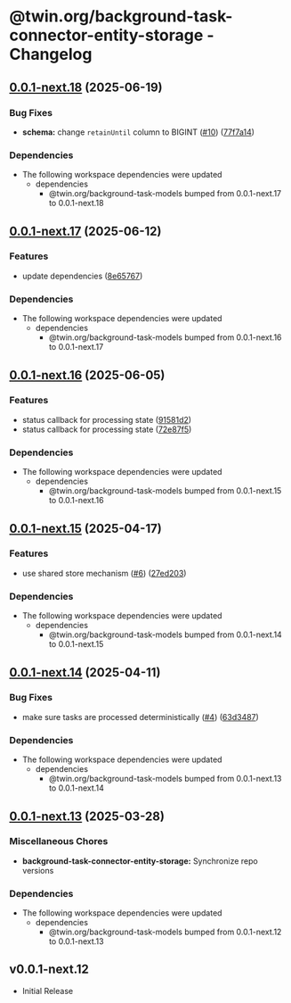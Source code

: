 # @twin.org/background-task-connector-entity-storage - Changelog

## [0.0.1-next.18](https://github.com/twinfoundation/background-task/compare/background-task-connector-entity-storage-v0.0.1-next.17...background-task-connector-entity-storage-v0.0.1-next.18) (2025-06-19)


### Bug Fixes

* **schema:** change `retainUntil` column to BIGINT ([#10](https://github.com/twinfoundation/background-task/issues/10)) ([77f7a14](https://github.com/twinfoundation/background-task/commit/77f7a1473d530008cb9abe1380e13ce845425663))


### Dependencies

* The following workspace dependencies were updated
  * dependencies
    * @twin.org/background-task-models bumped from 0.0.1-next.17 to 0.0.1-next.18

## [0.0.1-next.17](https://github.com/twinfoundation/background-task/compare/background-task-connector-entity-storage-v0.0.1-next.16...background-task-connector-entity-storage-v0.0.1-next.17) (2025-06-12)


### Features

* update dependencies ([8e65767](https://github.com/twinfoundation/background-task/commit/8e657679f5e4305dbcb15ac7bcb3ab8a4613a60b))


### Dependencies

* The following workspace dependencies were updated
  * dependencies
    * @twin.org/background-task-models bumped from 0.0.1-next.16 to 0.0.1-next.17

## [0.0.1-next.16](https://github.com/twinfoundation/background-task/compare/background-task-connector-entity-storage-v0.0.1-next.15...background-task-connector-entity-storage-v0.0.1-next.16) (2025-06-05)


### Features

* status callback for processing state ([91581d2](https://github.com/twinfoundation/background-task/commit/91581d2b84e8fedf5973a147694187632ad43df8))
* status callback for processing state ([72e87f5](https://github.com/twinfoundation/background-task/commit/72e87f58203145fc686b35c566fb4195e8b491cd))


### Dependencies

* The following workspace dependencies were updated
  * dependencies
    * @twin.org/background-task-models bumped from 0.0.1-next.15 to 0.0.1-next.16

## [0.0.1-next.15](https://github.com/twinfoundation/background-task/compare/background-task-connector-entity-storage-v0.0.1-next.14...background-task-connector-entity-storage-v0.0.1-next.15) (2025-04-17)


### Features

* use shared store mechanism ([#6](https://github.com/twinfoundation/background-task/issues/6)) ([27ed203](https://github.com/twinfoundation/background-task/commit/27ed20367d5ace7257bfa7a82b59ad70e5b5d209))


### Dependencies

* The following workspace dependencies were updated
  * dependencies
    * @twin.org/background-task-models bumped from 0.0.1-next.14 to 0.0.1-next.15

## [0.0.1-next.14](https://github.com/twinfoundation/background-task/compare/background-task-connector-entity-storage-v0.0.1-next.13...background-task-connector-entity-storage-v0.0.1-next.14) (2025-04-11)


### Bug Fixes

* make sure tasks are processed deterministically ([#4](https://github.com/twinfoundation/background-task/issues/4)) ([63d3487](https://github.com/twinfoundation/background-task/commit/63d3487c85fc199e45499951331cfdcb28973e97))


### Dependencies

* The following workspace dependencies were updated
  * dependencies
    * @twin.org/background-task-models bumped from 0.0.1-next.13 to 0.0.1-next.14

## [0.0.1-next.13](https://github.com/twinfoundation/background-task/compare/background-task-connector-entity-storage-v0.0.1-next.12...background-task-connector-entity-storage-v0.0.1-next.13) (2025-03-28)


### Miscellaneous Chores

* **background-task-connector-entity-storage:** Synchronize repo versions


### Dependencies

* The following workspace dependencies were updated
  * dependencies
    * @twin.org/background-task-models bumped from 0.0.1-next.12 to 0.0.1-next.13

## v0.0.1-next.12

- Initial Release
